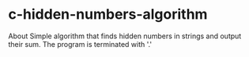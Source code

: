 # c-hidden-numbers-algorithm
About
Simple algorithm that finds hidden numbers in strings and output their sum. The program is terminated with '.'
